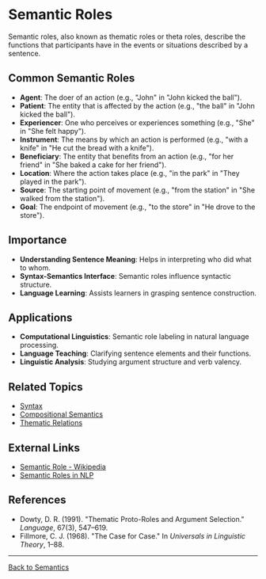 # Semantic Roles

Semantic roles, also known as thematic roles or theta roles, describe the functions that participants have in the events or situations described by a sentence.

## Common Semantic Roles

- **Agent**: The doer of an action (e.g., "John" in "John kicked the ball").
- **Patient**: The entity that is affected by the action (e.g., "the ball" in "John kicked the ball").
- **Experiencer**: One who perceives or experiences something (e.g., "She" in "She felt happy").
- **Instrument**: The means by which an action is performed (e.g., "with a knife" in "He cut the bread with a knife").
- **Beneficiary**: The entity that benefits from an action (e.g., "for her friend" in "She baked a cake for her friend").
- **Location**: Where the action takes place (e.g., "in the park" in "They played in the park").
- **Source**: The starting point of movement (e.g., "from the station" in "She walked from the station").
- **Goal**: The endpoint of movement (e.g., "to the store" in "He drove to the store").

## Importance

- **Understanding Sentence Meaning**: Helps in interpreting who did what to whom.
- **Syntax-Semantics Interface**: Semantic roles influence syntactic structure.
- **Language Learning**: Assists learners in grasping sentence construction.

## Applications

- **Computational Linguistics**: Semantic role labeling in natural language processing.
- **Language Teaching**: Clarifying sentence elements and their functions.
- **Linguistic Analysis**: Studying argument structure and verb valency.

## Related Topics

- [Syntax](../Syntax/README.md)
- [Compositional Semantics](Compositional-Semantics.md)
- [Thematic Relations](Advanced/Semantic-Feature-Theory.md)

## External Links

- [Semantic Role - Wikipedia](https://en.wikipedia.org/wiki/Semantic_role)
- [Semantic Roles in NLP](https://www.kdnuggets.com/2019/11/semantic-role-labeling-deep-learning.html)

## References

- Dowty, D. R. (1991). "Thematic Proto-Roles and Argument Selection." *Language*, 67(3), 547–619.
- Fillmore, C. J. (1968). "The Case for Case." In *Universals in Linguistic Theory*, 1–88.

---

[Back to Semantics](README.md)
